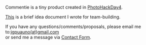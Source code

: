 Commentie is a tiny product created in [PhotoHackDay4](https://www.eyeem.com/blog/2015/12/the-winning-hacks-from-photo-hack-day-4-berlin/).  

[This](https://docs.google.com/document/d/1ESrDoyMiQJap4cO6uZBIizBpuuCNj7TVL_fJeZYVwdE/edit) is a brief idea document I wrote for team-building.  

If you have any questions/comments/proposals, please email me to:[jgpuauno(at)gmail.com](mailto:jgpuauno@gmail.com)   
or send me a message via [Contact Form](http://hitokun-s.github.io/contact.html).